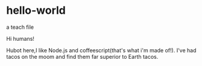 # hello-world
a teach file

Hi humans!

Hubot here,I like Node.js and coffeescript(that's what i'm made of!).
I've had tacos on the moom and find them far superior to Earth tacos.
